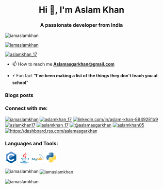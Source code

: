 <h1 align="center">Hi 👋, I'm Aslam Khan</h1>
<h3 align="center">A passionate developer from India</h3>

<p align="left"> <img src="https://komarev.com/ghpvc/?username=iamaslamkhan&label=Profile%20views&color=0e75b6&style=flat" alt="iamaslamkhan" /> </p>

<p align="left"> <a href="https://github.com/ryo-ma/github-profile-trophy"><img src="https://github-profile-trophy.vercel.app/?username=iamaslamkhan" alt="iamaslamkhan" /></a> </p>

<p align="left"> <a href="https://twitter.com/aslamkhan_17" target="blank"><img src="https://img.shields.io/twitter/follow/aslamkhan_17?logo=twitter&style=for-the-badge" alt="aslamkhan_17" /></a> </p>

- 📫 How to reach me **Aslamasgarkhan@gmail.com**

- ⚡ Fun fact **“I've been making a list of the things they don't teach you at school"**

### Blogs posts
<!-- BLOG-POST-LIST:START -->
<!-- BLOG-POST-LIST:END -->

<h3 align="left">Connect with me:</h3>
<p align="left">
<a href="https://dev.to/iamaslamkhan" target="blank"><img align="center" src="https://raw.githubusercontent.com/rahuldkjain/github-profile-readme-generator/master/src/images/icons/Social/devto.svg" alt="iamaslamkhan" height="30" width="40" /></a>
<a href="https://twitter.com/aslamkhan_17" target="blank"><img align="center" src="https://raw.githubusercontent.com/rahuldkjain/github-profile-readme-generator/master/src/images/icons/Social/twitter.svg" alt="aslamkhan_17" height="30" width="40" /></a>
<a href="https://linkedin.com/in/linkedin.com/in/aslam-khan-8949281b9" target="blank"><img align="center" src="https://raw.githubusercontent.com/rahuldkjain/github-profile-readme-generator/master/src/images/icons/Social/linked-in-alt.svg" alt="linkedin.com/in/aslam-khan-8949281b9" height="30" width="40" /></a>
<a href="https://fb.com/aslamkhan17" target="blank"><img align="center" src="https://raw.githubusercontent.com/rahuldkjain/github-profile-readme-generator/master/src/images/icons/Social/facebook.svg" alt="aslamkhan17" height="30" width="40" /></a>
<a href="https://instagram.com/aslamkhan_17" target="blank"><img align="center" src="https://raw.githubusercontent.com/rahuldkjain/github-profile-readme-generator/master/src/images/icons/Social/instagram.svg" alt="aslamkhan_17" height="30" width="40" /></a>
<a href="https://medium.com/@aslamasgarkhan" target="blank"><img align="center" src="https://raw.githubusercontent.com/rahuldkjain/github-profile-readme-generator/master/src/images/icons/Social/medium.svg" alt="@aslamasgarkhan" height="30" width="40" /></a>
<a href="https://www.hackerrank.com/aslamkhan05" target="blank"><img align="center" src="https://raw.githubusercontent.com/rahuldkjain/github-profile-readme-generator/master/src/images/icons/Social/hackerrank.svg" alt="aslamkhan05" height="30" width="40" /></a>
<a href="/https://dashboard.rss.com/aslamasgarkhan" target="blank"><img align="center" src="https://raw.githubusercontent.com/rahuldkjain/github-profile-readme-generator/master/src/images/icons/Social/rss.svg" alt="https://dashboard.rss.com/aslamasgarkhan" height="30" width="40" /></a>
</p>

<h3 align="left">Languages and Tools:</h3>
<p align="left"> <a href="https://www.cprogramming.com/" target="_blank" rel="noreferrer"> <img src="https://raw.githubusercontent.com/devicons/devicon/master/icons/c/c-original.svg" alt="c" width="40" height="40"/> </a> <a href="https://www.java.com" target="_blank" rel="noreferrer"> <img src="https://raw.githubusercontent.com/devicons/devicon/master/icons/java/java-original.svg" alt="java" width="40" height="40"/> </a> <a href="https://www.mysql.com/" target="_blank" rel="noreferrer"> <img src="https://raw.githubusercontent.com/devicons/devicon/master/icons/mysql/mysql-original-wordmark.svg" alt="mysql" width="40" height="40"/> </a> <a href="https://www.python.org" target="_blank" rel="noreferrer"> <img src="https://raw.githubusercontent.com/devicons/devicon/master/icons/python/python-original.svg" alt="python" width="40" height="40"/> </a> </p>

<p><img align="left" src="https://github-readme-stats.vercel.app/api/top-langs?username=iamaslamkhan&show_icons=true&locale=en&layout=compact" alt="iamaslamkhan" /></p>

<p>&nbsp;<img align="center" src="https://github-readme-stats.vercel.app/api?username=iamaslamkhan&show_icons=true&locale=en" alt="iamaslamkhan" /></p>

<p><img align="center" src="https://github-readme-streak-stats.herokuapp.com/?user=iamaslamkhan&" alt="iamaslamkhan" /></p>
